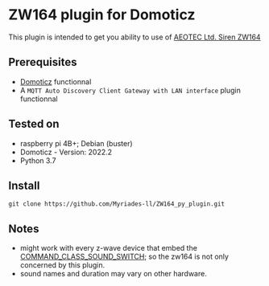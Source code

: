 # ZW164 plugin for Domoticz

This plugin is intended to get you ability to use of [AEOTEC Ltd. Siren ZW164](https://aeotec.com/products/aeotec-siren-6/)

## Prerequisites

- [Domoticz](https://www.domoticz.com/) functionnal
- A `MQTT Auto Discovery Client Gateway with LAN interface` plugin functionnal

## Tested on

- raspberry pi 4B+; Debian (buster)
- Domoticz - Version: 2022.2
- Python 3.7

## Install

`git clone https://github.com/Myriades-ll/ZW164_py_plugin.git`

## Notes

- might work with every z-wave device that embed the  [COMMAND_CLASS_SOUND_SWITCH](https://z-wave.me/files/manual/z-way/Command_Class_Reference.html#SECTION0016470000000000000000); so the zw164 is not only concerned by this plugin.
- sound names and duration may vary on other hardware.
